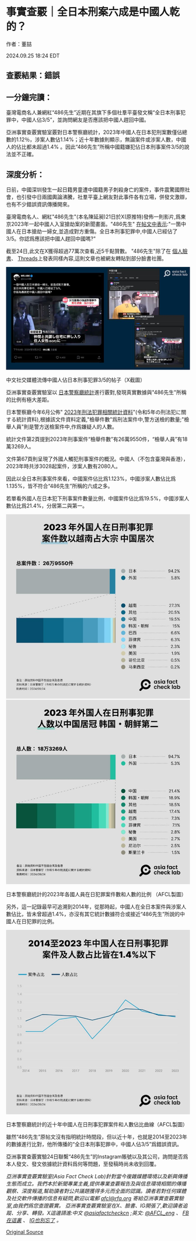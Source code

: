 # 事實查覈｜全日本刑案六成是中國人乾的？

作者：董喆

2024.09.25 18:24 EDT

## 查覈結果：錯誤

## 一分鐘完讀：

臺灣電商名人兼網紅“486先生”近期在其旗下多個社羣平臺發文稱“全日本刑事犯罪中，中國人佔3/5”，並詢問網友是否應該把中國人趕回中國。

亞洲事實查覈實驗室覈對日本警察廳統計，2023年中國人在日本犯刑案數僅佔總數的1.12％，涉案人數佔1.14%；近十年數據則顯示，無論案件或涉案人數，中國人的佔比都未超過1.4% 。因此“486先生”所稱中國籍嫌犯佔日本刑事案件3/5的說法並不正確。

## 深度分析：

日前，中國深圳發生一起日籍男童遭中國籍男子刺殺身亡的案件，事件震驚國際社會，也引發中日兩國輿論沸騰，社羣平臺上網友對此事件各有立場，併發文激辯，也有不少錯誤資訊傳播開來。

臺灣電商名人、網紅"486先生"(本名陳延昶)21日於X(原推特)發佈一則影片,爲東京2023年一起中國人入室搶劫案的新聞畫面。"486先生" [在帖文中表示](https://archive.ph/bKFS9):"一箇中國人在日本搶劫一婦女,並造成對方重傷。全日本刑事犯罪中,中國人已經佔了3/5。你認爲應該把中國人趕回中國嗎?"

截至24日,此文在X獲得超過77萬次查看,近5千點贊數。 "486先生"除了在 [個人臉書](https://archive.ph/loNBu)、 [Threads](https://www.threads.net/@486shop/post/DALSb6YvOzN/?xmt=AQGzoy9WKg5hJ70T68jri8kaJGE9EtQeu1B2CZZj-VQJSg)上發表同樣內容,這則文章也被網友轉貼到部分臉書社團。

![中文社交媒體流傳中國人佔日本刑事犯罪3/5的帖子（X截圖）](images/A6ZAKJ5WOGIXY5PUNWFEUM3GGE.png)

中文社交媒體流傳中國人佔日本刑事犯罪3/5的帖子（X截圖）

亞洲事實查覈實驗室以 [日本警察廳統計](https://www.npa.go.jp/publications/statistics/safetylife/jousei.html)進行覈對,發現真實數據與"486先生"所稱的比例有極大差距。

日本警察廳今年6月公佈" [2023年刑法犯罪相關統計資料](https://www.npa.go.jp/toukei/seianki/R05/r05keihouhantoukeisiryou.pdf)"(令和5年の刑法犯に關する統計資料),根據該文件資料定義,"檢舉件數"爲刑法案件中,警方送檢的數量;"檢舉人員"則是警方送檢案件中,作爲嫌疑人的人數。

統計文件第2頁提到2023年刑事案件“檢舉件數”有26萬9550件，“檢舉人員”有18萬3269人。

文件第67頁則呈現了外國人觸犯刑事案件的概況。中國人（不包含臺灣與香港），2023年時共涉3028起案件，涉案人數有2080人。

因此以全日本刑事案件來看，中國案件佔比爲1.123%，中國涉案人數佔比爲1.135%，皆不符合“486先生”所稱的六成之多。

若單看外國人在日本犯下刑事案件數量比例，中國案件佔比爲19.5%，中國涉案人數佔比爲21.4%，分居第二與第一。

![2簡中.jpg](images/RSO4E7EE53653KR3R2AJW2WVMM.jpg)![日本警察廳統計的2023年各國人員在日犯罪案件數和人數的比例 （AFCL製圖）](images/FXCDGOKLR4J3BR7NUYBPRLJ6ZM.jpg)

日本警察廳統計的2023年各國人員在日犯罪案件數和人數的比例 （AFCL製圖）

另外，這一記錄最早可追溯到2014年，從那時起，中國人在全日本案件與涉案人數佔比，皆未曾超過1.4%，亦沒有其它統計數據符合或接近“486先生”所說的中國人在日犯罪的比例。

![日本警察廳統計的近十年中國人在日刑事犯罪案件和人數佔比曲線（AFCL製圖）](images/XVJJDKWYKOCPJ5C4FWBFF2NMHM.jpg)

日本警察廳統計的近十年中國人在日刑事犯罪案件和人數佔比曲線（AFCL製圖）

雖然“486先生”原帖文沒有指明統計時間段，但以近十年，也就是2014至2023年的數據進行比對，他所傳播的“全日本刑事犯罪中，中國人佔3/5”爲錯誤資訊。

亞洲事實查覈實驗24日聯繫“486先生”的Instagram賬號以及其公司，詢問是否爲本人發文、發文依據統計資料爲何等問題，至發稿時尚未收到回覆。

*亞洲事實查覈實驗室(Asia Fact Check Lab)針對當今複雜媒體環境以及新興傳播生態而成立。我們本於新聞專業主義,提供專業查覈報告及與信息環境相關的傳播觀察、深度報道,幫助讀者對公共議題獲得多元而全面的認識。讀者若對任何媒體及社交軟件傳播的信息有疑問,歡迎以電郵* *afcl@rfa.org* *寄給亞洲事實查覈實驗室,由我們爲您查證覈實。*  *亞洲事實查覈實驗室在X、臉書、IG開張了,歡迎讀者追蹤、分享、轉發。X這邊請進:中文*  [*@asiafactcheckcn*](https://twitter.com/asiafactcheckcn)  *;英文:*  [*@AFCL\_eng*](https://twitter.com/AFCL_eng)  *、*  [*FB在這裏*](https://www.facebook.com/asiafactchecklabcn)  *、*  [*IG也別忘了*](https://www.instagram.com/asiafactchecklab/)  *。*



[Original Source](https://www.rfa.org/mandarin/shishi-hecha/hc-chinese-commit-sixty-percent-criminal-cases-in-japan-fact-check-09252024181640.html)